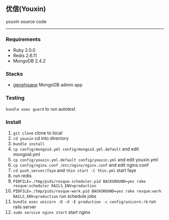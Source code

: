 ## 优信(Youxin)
youxin source code

------

### Requirements

* Ruby 2.0.0
* Redis 2.6.11
* MongoDB 2.4.2


### Stacks

* [genghisapp](https://github.com/bobthecow/genghis.git) MongoDB admin app

### Testing
`bundle exec guard` to run autotest

### Install

1. `git clone` clone to local
1. `cd youxin` cd into directory
1. `bundle install`
1. `cp config/mongoid.yml config/mongoid.yml.default` and edit mongoid.yml
1. `cp config/youxin.yml.default config/youxin.yml` and edit youxin.yml
1. `cp config/nginx.conf /etc/nginx/nginx.conf` and edit nginx.conf
1. `cd push_server/faye` and `thin start -C thin.yml` start faye
1. run redis
1. `PIDFILE=./tmp/pids/resque-scheduler.pid BACKGROUND=yes rake resque:scheduler RAILS_ENV=production`
1. `PIDFILE=./tmp/pids/resque-work.pid BACKGROUND=yes rake resque:work RAILS_ENV=production` run schedule jobs
1. `bundle exec unicorn -D -d -E production -c config/unicorn.rb` run rails server
1. `sudo service nginx start` start nginx
